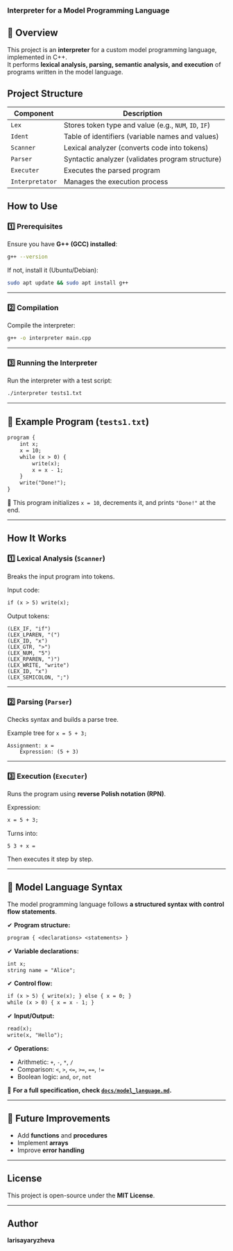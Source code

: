 ### **Interpreter for a Model Programming Language** 

## 📌 Overview  
This project is an **interpreter** for a custom model programming language, implemented in C++.  
It performs **lexical analysis, parsing, semantic analysis, and execution** of programs written in the model language.  

## **Project Structure**  

| **Component**    | **Description** |
|------------------|----------------|
| `Lex`            | Stores token type and value (e.g., `NUM`, `ID`, `IF`) |
| `Ident`          | Table of identifiers (variable names and values) |
| `Scanner`        | Lexical analyzer (converts code into tokens) |
| `Parser`         | Syntactic analyzer (validates program structure) |
| `Executer`       | Executes the parsed program |
| `Interpretator`  | Manages the execution process |

## **How to Use**  

### **1️⃣ Prerequisites**  
Ensure you have **G++ (GCC) installed**:  
```sh
g++ --version
```
If not, install it (Ubuntu/Debian):  
```sh
sudo apt update && sudo apt install g++
```

---

### **2️⃣ Compilation**  
Compile the interpreter:  
```sh
g++ -o interpreter main.cpp
```

---

### **3️⃣ Running the Interpreter**  
Run the interpreter with a test script:  
```sh
./interpreter tests1.txt
```

---

## 📝 **Example Program (`tests1.txt`)**  
```txt
program {
    int x;
    x = 10;
    while (x > 0) {
        write(x);
        x = x - 1;
    }
    write("Done!");
}
```
📌 This program initializes `x = 10`, decrements it, and prints `"Done!"` at the end.  

---

##  **How It Works**  

### **1️⃣ Lexical Analysis (`Scanner`)**  
Breaks the input program into tokens.  

Input code:  
```txt
if (x > 5) write(x);
```
Output tokens:  
```
(LEX_IF, "if")
(LEX_LPAREN, "(")
(LEX_ID, "x")
(LEX_GTR, ">")
(LEX_NUM, "5")
(LEX_RPAREN, ")")
(LEX_WRITE, "write")
(LEX_ID, "x")
(LEX_SEMICOLON, ";")
```

---

### **2️⃣ Parsing (`Parser`)**  
Checks syntax and builds a parse tree.  

Example tree for `x = 5 + 3;`  
```
Assignment: x =
    Expression: (5 + 3)
```

---

### **3️⃣ Execution (`Executer`)**  
Runs the program using **reverse Polish notation (RPN)**.  

Expression:  
```txt
x = 5 + 3;
```
Turns into:  
```
5 3 + x =
```
Then executes it step by step.  

---

## 📖 **Model Language Syntax**  
The model programming language follows **a structured syntax with control flow statements**.  

✔ **Program structure:**  
```txt
program { <declarations> <statements> }
```
✔ **Variable declarations:**  
```txt
int x;
string name = "Alice";
```
✔ **Control flow:**  
```txt
if (x > 5) { write(x); } else { x = 0; }
while (x > 0) { x = x - 1; }
```
✔ **Input/Output:**  
```txt
read(x);
write(x, "Hello");
```
✔ **Operations:**  
- Arithmetic: `+`, `-`, `*`, `/`  
- Comparison: `<`, `>`, `<=`, `>=`, `==`, `!=`  
- Boolean logic: `and`, `or`, `not`  

📌 **For a full specification, check [`docs/model_language.md`](docs/model_language.md).**  

---

## 🔮 **Future Improvements**  
- Add **functions** and **procedures**  
- Implement **arrays**  
- Improve **error handling**  

---

## **License**  
This project is open-source under the **MIT License**.  

---

##  **Author**  
**larisayaryzheva**  
